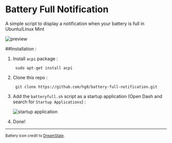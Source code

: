 # Battery Full Notification
A simple script to display a notification when your battery is full in Ubuntu/Linux Mint

![preview](http://i.imgur.com/rVGMBK8.png)

##Installation :

1. Install `acpi` package :

        sudo apt-get install acpi

2. Clone this repo :
        
        git clone https://github.com/hg8/battery-full-notification.git
        
3. Add the `batteryfull.sh` script as a startup application (Open Dash and search for `Startup Applications`) :

    ![startup application](http://i.imgur.com/pWcq9TW.png)

4. Done!


----

<sup>Battery icon credit to [DreamStale](http://www.dreamstale.com/free-download-40-battery-vector-icons/).</sup>


    
